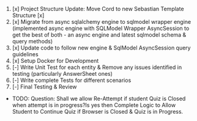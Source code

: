 1. [x] Project Structure Update: Move Cord to new Sebastian Template Structure [x]
2. [x] Migrate from async sqlalchemy engine to sqlmodel wrapper engine
(implemented async engine with SQLModel Wrapper AsyncSession to get the best of both - an async engine and latest sqlmodel schema & query methods)
3. [x] Update code to follow new engine & SqlModel AsyncSession query guidelines
4. [x] Setup Docker for Development
5. [-] Write Unit Test for each entity & Remove any issues identified in testing (particularly AnswerSheet ones)
6. [-] Write complete Tests for different scenarios
7. [-] Final Testing & Review

- TODO: Question: Shall we allow Re-Attempt if student Quiz is Closed when attempt is in progress?Is yes then Complete Logic to Allow Student to Continue Quiz if Browser is Closed & Quiz is in Progress.
